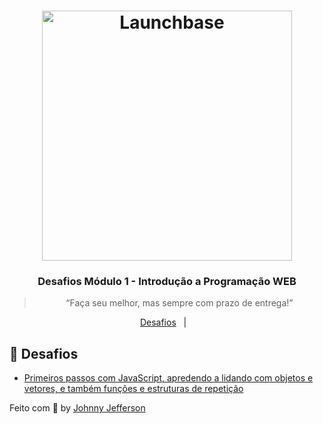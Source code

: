 <h1 align="center">
    <img alt="Launchbase" src="https://storage.googleapis.com/golden-wind/bootcamp-launchbase/logo.png" width="400px" />
</h1>

<h3 align="center">
  Desafios Módulo 1 - Introdução a Programação WEB
</h3>

<blockquote align="center">“Faça seu melhor, mas sempre com prazo de entrega!”</blockquote>

<p align="center">
  <a href="#rocket-desafios">Desafios</a>&nbsp;&nbsp;&nbsp;|&nbsp;&nbsp;&nbsp;
</p>

## :rocket: Desafios

- [Primeiros passos com JavaScript, apredendo a lidando com objetos e vetores, e também funções e estruturas de repetição](https://github.com/Johnny-J-Ramos/launchBase-Bootcamp/tree/master/01-intrudcao-a-programacao-web/primeiros-codigo)

Feito com :purple_heart: by [Johnny Jefferson](https://www.linkedin.com/in/johnny-jefferson1010/)
